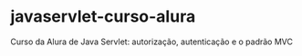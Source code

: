 # javaservlet-curso-alura
 Curso da Alura de Java Servlet: autorização, autenticação e o padrão MVC
